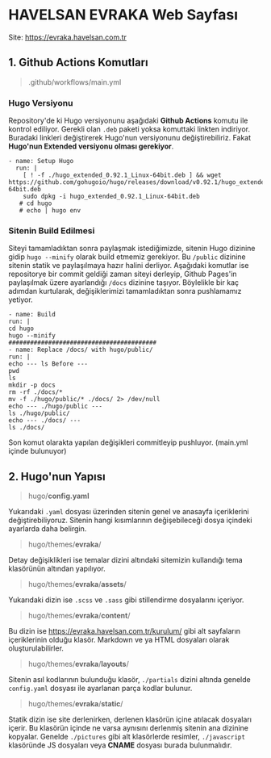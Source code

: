 # HAVELSAN EVRAKA Web Sayfası
Site: https://evraka.havelsan.com.tr

## 1. Github Actions Komutları
> .github/workflows/main.yml

### Hugo Versiyonu
Repository'de ki Hugo versiyonunu aşağıdaki **Github Actions** komutu ile kontrol ediliyor. Gerekli olan `.deb` paketi yoksa komuttaki linkten indiriyor. Buradaki linkleri değiştirerek Hugo'nun versiyonunu değiştirebiliriz. Fakat **Hugo'nun Extended versiyonu olması gerekiyor**.

    - name: Setup Hugo
      run: |
        [ ! -f ./hugo_extended_0.92.1_Linux-64bit.deb ] && wget https://github.com/gohugoio/hugo/releases/download/v0.92.1/hugo_extended_0.92.1_Linux-64bit.deb
        sudo dpkg -i hugo_extended_0.92.1_Linux-64bit.deb
       # cd hugo
       # echo | hugo env

### Sitenin Build Edilmesi
Siteyi tamamladıktan sonra paylaşmak istediğimizde, sitenin Hugo dizinine gidip `hugo --minify` olarak build etmemiz gerekiyor. Bu `/public` dizinine sitenin statik ve paylaşılmaya hazır halini derliyor. Aşağıdaki komutlar ise repositorye bir commit geldiği zaman siteyi derleyip, Github Pages'in paylaşılmak üzere ayarlandığı `/docs` dizinine taşıyor. Böylelikle bir kaç adımdan kurtularak, değişiklerimizi tamamladıktan sonra pushlamamız yetiyor.

	- name: Build
	run: |
	cd hugo
	hugo --minify
	#########################################
	- name: Replace /docs/ with hugo/public/
	run: |
	echo --- ls Before ---
	pwd
	ls
	mkdir -p docs
	rm -rf ./docs/*
	mv -f ./hugo/public/* ./docs/ 2> /dev/null
	echo --- ./hugo/public ---
	ls ./hugo/public/
	echo --- ./docs/ ---
	ls ./docs/

Son komut olarakta yapılan değişikleri commitleyip pushluyor. (main.yml içinde bulunuyor)

## 2. Hugo'nun Yapısı

> hugo/**config.yaml**

Yukarıdaki `.yaml` dosyası üzerinden sitenin genel ve anasayfa içeriklerini değiştirebiliyoruz. Sitenin hangi kısımlarının değişebileceği dosya içindeki ayarlarda daha belirgin.

> hugo/themes/**evraka**/

Detay değişiklikleri ise temalar dizini altındaki sitemizin kullandığı tema klasörünün altından yapılıyor.

> hugo/themes/**evraka**/**assets**/

Yukarıdaki dizin ise `.scss`  ve `.sass` gibi stillendirme dosyalarını içeriyor.

> hugo/themes/**evraka**/**content**/

Bu dizin ise https://evraka.havelsan.com.tr/kurulum/ gibi alt sayfaların içeriklerinin olduğu klasör. Markdown ve ya HTML dosyaları olarak oluşturulabilirler.

> hugo/themes/**evraka**/**layouts**/

Sitenin asıl kodlarının bulunduğu klasör, `./partials` dizini altında genelde  `config.yaml` dosyası ile ayarlanan parça kodlar bulunur.

> hugo/themes/**evraka**/**static**/

Statik dizin ise site derlenirken, derlenen klasörün içine atılacak dosyaları içerir. Bu klasörün içinde ne varsa aynısını derlenmiş sitenin ana dizinine kopyalar. Genelde `./pictures` gibi alt klasörlerde resimler, `./javascript` klasöründe JS dosyaları veya **CNAME** dosyası burada bulunmalıdır.
